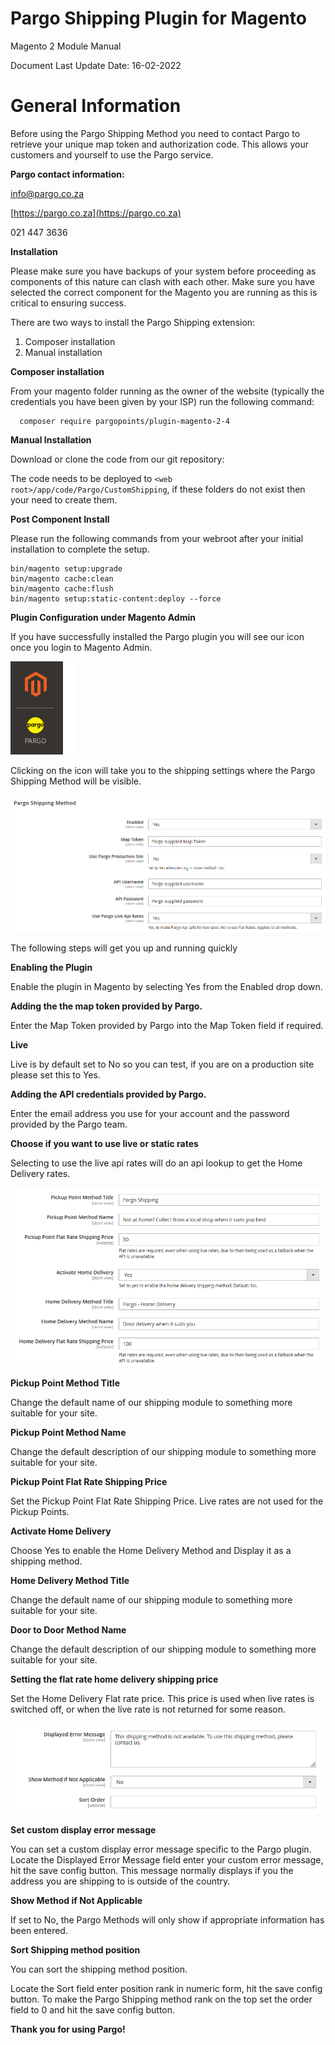 # Pargo Shipping Plugin for Magento
Magento 2 Module Manual

Document Last Update Date: 16-02-2022

# General Information

Before using the Pargo Shipping Method you need to contact Pargo to retrieve your unique map token and authorization code. This allows your customers and yourself to use the Pargo service.

**Pargo contact information:**

[info@pargo.co.za](mailto:info@pargo.co.za)

[https://pargo.co.za](https://pargo.co.za)

021 447 3636

**Installation**

Please make sure you have backups of your system before proceeding as components of this nature can clash with each other.
Make sure you have selected the correct component for the Magento you are running as this is critical to ensuring success.

There are two ways to install the Pargo Shipping extension:

1. Composer installation
2. Manual installation

**Composer installation**

From your magento folder running as the owner of the website (typically the credentials you have been given by your ISP) run the following command:

```ssh
  composer require pargopoints/plugin-magento-2-4
```

**Manual Installation**

Download or clone the code from our git repository:

The code needs to be deployed to ``<web root>/app/code/Pargo/CustomShipping``, if these folders do not exist then your need to create them.

**Post Component Install**

Please run the following commands from your webroot after your initial installation to complete the setup.

```
bin/magento setup:upgrade
bin/magento cache:clean
bin/magento cache:flush
bin/magento setup:static-content:deploy --force
```

**Plugin Configuration under Magento Admin**

If you have successfully installed the Pargo plugin you will see our icon once you login to Magento Admin.  

![](images/38a09be9.png)

Clicking on the icon will take you to the shipping settings where the Pargo Shipping Method will be visible.

![](images/config.png)

The following steps will get you up and running quickly

**Enabling the Plugin**

Enable the plugin in Magento by selecting Yes from the Enabled drop down.

**Adding the the map token provided by Pargo.**

Enter the Map Token provided by Pargo into the Map Token field if required.

**Live**

Live is by default set to No so you can test, if you are on a production site please set this to Yes.

**Adding the API credentials provided by Pargo.**

Enter the email address you use for your account and the password provided by the Pargo team.

**Choose if you want to use live or static rates**

Selecting to use the live api rates will do an api lookup to get the Home Delivery rates.

![](images/shipping.png)

**Pickup Point Method Title**

Change the default name of our shipping module to something more suitable for your site.

**Pickup Point Method Name**

Change the default description of our shipping module to something more suitable for your site.

**Pickup Point Flat Rate Shipping Price**

Set the Pickup Point Flat Rate Shipping Price. Live rates are not used for the Pickup Points.

**Activate Home Delivery**

Choose Yes to enable the Home Delivery Method and Display it as a shipping method.

**Home Delivery Method Title**

Change the default name of our shipping module to something more suitable for your site.

**Door to Door Method Name**

Change the default description of our shipping module to something more suitable for your site.

**Setting the flat rate home delivery shipping price**

Set the Home Delivery Flat rate price. This price is used when live rates is switched off, or when the live rate is not returned for some reason.

![](images/sort.png)

**Set custom display error message**

You can set a custom display error message specific to the Pargo plugin.
Locate the Displayed Error Message field enter your custom error message, hit the save config button.
This message normally displays if you the address you are shipping to is outside of the country.

**Show Method if Not Applicable**

If set to No, the Pargo Methods will only show if appropriate information has been entered.

**Sort Shipping method position**

You can sort the shipping method position.

Locate the Sort field enter position rank in numeric form, hit the save config button.
To make the Pargo Shipping method rank on the top set the order field to 0 and hit the save config button.

**Thank you for using Pargo!**
